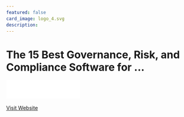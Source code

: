 ```yaml
---
featured: false
card_image: logo_4.svg
description: 
---
```


# The 15 Best Governance, Risk, and Compliance Software for ...
<img src="logo_4.svg" alt="Logo" style="max-width: 200px; height: auto;">

<a href="https://solutionsreview.com/backup-disaster-recovery/the-best-governance-risk-and-compliance-software/">Visit Website</a>  

